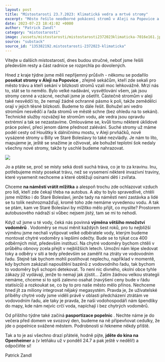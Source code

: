 ```yaml
---
layout: post
title: "Místostarosti 23.7.2023: Klimatická vedra a mrtvé stromy"
excerpt: "Město řešilo neodborné pokácení stromů v Aleji na Popovice a problém s vysycháním stromů kvůli extrémním vedrům, které technické služby zalévají. Plánuje se instalace mlžítek na náměstí pro ochlazení vzduchu a výměna vodoměrů za chytré, aby se snížily ztráty vody a lépe monitorovala spotřeba. Zároveň začne pasportizace popelnic, aby bylo jasné, které patří městu."
date: 2023-07-23 18:41:02 +0000
author: "Patrick Zandl"
category: "mistostarosti"
image: /assets/mistostarosti/mistostarosti2372023klimaticka-7016e161.jpeg
source: "substack"
source_id: "135382192.mistostarosti-2372023-klimaticka"
---
```


Vítejte u dalších místostarostí, dnes budou stručné, neboť jsme řešili především resty a část radnice se rozprchla po dovolených.

Hned z kraje týdne jsme měli nepříjemný průšvih - někomu se podařilo **posekat stromy v Aleji na Popovice** , zřejmě sekáčům, kteří zde sekali pro město trávu a kteří sekání v blízkosti stromů vzali moc lehkovážně. Mrzí nás to, stát se to nemělo. Bylo velké nadávání, vysvětlování všem, jak jsou stromy cenné a vzácné, nechali jsme je ošetřit. Částečně stromům v aleji také nesvědčí to, že nemají žádné ochranné pásmo k poli, takže zemědělci orají v jejich těsné blízkosti. Budeme to dále řešit. Bohužel ani vedro stromům nesvědčí a řada stromů ve městě schne (bez ohledu na to sekání). Technické služby rozvážejí ke stromům vodu, ale vedra jsou opravdu extrémní a tak se nezastavíme. Omlouváme se, kvůli tomu některé úklidové práce poleví, přeci jenom dáme přednost zalévání. Suché stromy už máme podél cesty od Houštky k dálničnímu mostu, v Aleji prvňáčků, nově vysázené stromy u Billy ve Staré Boleslavy to také nezvládly. Je nám to líto, mapujeme je, ještě se snažíme je oživovat, ale bohužel teplotní šok nedaly všechny nové stromy, takže ty uschlé budeme nahrazovat.

![](/assets/mistostarosti/mistostarosti2372023klimaticka-7016e161.jpeg)

Jo a ptáte se, proč se místy seká dosti suchá tráva, co je to za kravinu. Inu, potřebujeme místy posekat trávu, než se vysemení některé invazivní traviny, které vysemenit nechceme a které obtěžují osinami děti i zvířata.

Chceme **na náměstí vrátit mlžítka** a alespoň trochu zde ochlazovat vzduch pro lidi, kteří zde čekají třeba na autobus. A aby to bylo spravedlivé, chtěli jsme mlžítko i do Staré Boleslavi, jenže tady na náměstí není zastávka a lidé se tu tolik neshrozmažďují, kromě toho zde nemáme vyvedenou vodu. A tak se ptám, kam ve Staré Boleslavi by mlžítko mělo přijít, co myslíte? Prostorem autobusového nádraží si vůbec nejsem jistý, tam se mi to nehodí.

Když už jsme u té vody, čeká nás povinná **výměna většího množství vodoměrů** . Vodoměry se musí měnit každých šest roků, pro tu nejbližší výměnu jsme nechali vytipovat velké odběratele vody, kterým budeme montovat chytré vodoměry s lepšími odečty. Bude se to týkat cca 400 odběrných míst, především institucí. Na chytré vodoměry bychom chtěli v průběhu obnovy zcela přejít v nejbližších letech. Umožní nám lépe sledovat toky a odběry v síti a tedy především se zaměřit na ztráty ve vodovodním řadu. Stejně tak bychom mohli postihovat neplechu, například v momentě, kdy bychom zakázali napouštění bazénů z vodovodního řadu, tak bychom to vodoměry byli schopni detekovat. To není nic divného, okolní obce tyhle zákazy již vydávají, jenže to nemají jak zjistit… Zatím žádnou velkou strategii nemáme, chceme si to spíš zalevno osahat (navýšení ceny bude v řádu statisíců) a rozkoukat se, co by to pro naše město mělo přínos. Nechceme hned jít za miliony integrovat nějaký megasystém. Pravda je, že uživatelské příběhy chytré vody jsme viděli právě v oblasti předcházení ztrátám ve vodovodním řadu, ale taky je pravda, že naši vodohospodáři nám špendlíky do mapy, kde nám nejvíc crčí voda, napíchají i bez chytrých vodoměrů.

Od příštího týdne také začíná **pasportizace popelnic** . Nechte náme je do večera před domem ve svozový den, budeme na ně připevňovat cedulky, že jde o popelnice svážené městem. Podrobnosti si řekneme někdy příště.

Tak a to je asi všechno drazí přátelé, hodně pijte, **jděte do kina na Openheimer** a (v letňáku už v pondělí 24.7 a pak ještě v neděli!) a odpočiňte si!

Patrick Zandl